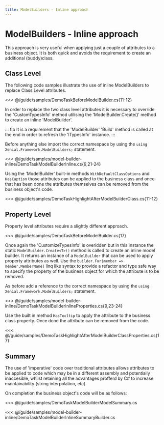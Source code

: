 ```yaml
---
title: ModelBuilders - Inline approach
---
```


# ModelBuilders - Inline approach

This approach is very useful when applying  just a couple of attributes to a business object. It is both quick and avoids the requirement to create an additional  (buddy)class.

## Class Level

The following code samples illustrate the use of inline ModelBuilders to replace Class Level attributes.

<<< @/guide/samples/DemoTaskBeforeModelBuilder.cs{11-12}

In order to replace the two class level attributes it is necessary to override the 'CustomTypesInfo' method utilising the 'ModelBuilder.Create<T>()' method to create an inline 'ModelBuilder'.
    
::: tip
It is a requirement that the 'ModelBuilder' 'Build' method is called at the end in order to refresh the 'ITypesInfo' instance.
:::

Before anything else import the correct namespace by using the `using Xenial.Framework.ModelBuilders;` statement.

<<< @/guide/samples/model-builder-inline/DemoTaskModelBuilderInline.cs{9,21-24}

Using the 'ModelBuilder' built-in methods `WithDefaultClassOptions` and `HasCaption` those attributes can be applied to the business class and once that has been done the attributes themselves can be removed from the business object's code. 

<<< @/guide/samples/DemoTaskHighlightAfterModelBuilderClass.cs{11-12}

## Property Level

Property level attributes require a slightly different approach.

<<< @/guide/samples/DemoTaskBeforeModelBuilder.cs{17}

Once again the 'CustomizeTypesInfo' is overidden but in this instance the static `ModelBuilder.Create<T>()` method is called to create an inline model builder. It returns an instance of a `ModelBuilder` that can be used to apply property attributes as well. Use the `builder.For(member => member.MemberName)` linq like syntax to provide a refactor and type safe way to specify the property of the business object for which the attribute is to be removed.

As before add a reference to the  correct namespace by using the `using Xenial.Framework.ModelBuilders;` statement.

<<< @/guide/samples/model-builder-inline/DemoTaskModelBuilderInlineProperties.cs{9,23-24}

Use the built in method `HasTooltip` to apply the attribute to the business class property. Once done the attribute can be removed from the code.

<<< @/guide/samples/DemoTaskHighlightAfterModelBuilderClassProperties.cs{17}

## Summary

The use of 'imperative' code over traditional attributes allows attributes to be applied to code which may be in a different assembly and potentially inaccesible, whilst retaining all the advantages profferd by C# to increase maintainability (string interpolation, etc).

On completion the business object's code will be as follows:

<<< @/guide/samples/DemoTaskModelBuilderModelSummary.cs

<<< @/guide/samples/model-builder-inline/DemoTaskModelBuilderInlineSummaryBuilder.cs

